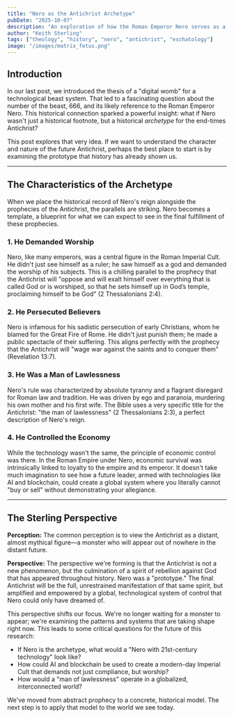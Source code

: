 ```yaml
---
title: "Nero as the Antichrist Archetype"
pubDate: "2025-10-07"
description: "An exploration of how the Roman Emperor Nero serves as a historical archetype for the prophesied end-times Antichrist."
author: "Keith Sterling"
tags: ["theology", "history", "nero", "antichrist", "eschatology"]
image: "/images/matrix_fetus.png"
---
```


## Introduction

In our last post, we introduced the thesis of a "digital womb" for a technological beast system. That led to a fascinating question about the number of the beast, 666, and its likely reference to the Roman Emperor Nero. This historical connection sparked a powerful insight: what if Nero wasn't just a historical footnote, but a historical *archetype* for the end-times Antichrist?

This post explores that very idea. If we want to understand the character and nature of the future Antichrist, perhaps the best place to start is by examining the prototype that history has already shown us.

---

## The Characteristics of the Archetype

When we place the historical record of Nero's reign alongside the prophecies of the Antichrist, the parallels are striking. Nero becomes a template, a blueprint for what we can expect to see in the final fulfillment of these prophecies.

### 1. He Demanded Worship

Nero, like many emperors, was a central figure in the Roman Imperial Cult. He didn't just see himself as a ruler; he saw himself as a god and demanded the worship of his subjects. This is a chilling parallel to the prophecy that the Antichrist will "oppose and will exalt himself over everything that is called God or is worshiped, so that he sets himself up in God’s temple, proclaiming himself to be God" (2 Thessalonians 2:4).

### 2. He Persecuted Believers

Nero is infamous for his sadistic persecution of early Christians, whom he blamed for the Great Fire of Rome. He didn't just punish them; he made a public spectacle of their suffering. This aligns perfectly with the prophecy that the Antichrist will "wage war against the saints and to conquer them" (Revelation 13:7).

### 3. He Was a Man of Lawlessness

Nero's rule was characterized by absolute tyranny and a flagrant disregard for Roman law and tradition. He was driven by ego and paranoia, murdering his own mother and his first wife. The Bible uses a very specific title for the Antichrist: "the man of lawlessness" (2 Thessalonians 2:3), a perfect description of Nero's reign.

### 4. He Controlled the Economy

While the technology wasn't the same, the principle of economic control was there. In the Roman Empire under Nero, economic survival was intrinsically linked to loyalty to the empire and its emperor. It doesn't take much imagination to see how a future leader, armed with technologies like AI and blockchain, could create a global system where you literally cannot "buy or sell" without demonstrating your allegiance.

---

## The Sterling Perspective

**Perception:** The common perception is to view the Antichrist as a distant, almost mythical figure—a monster who will appear out of nowhere in the distant future.

**Perspective:** The perspective we're forming is that the Antichrist is not a new phenomenon, but the culmination of a spirit of rebellion against God that has appeared throughout history. Nero was a "prototype." The final Antichrist will be the full, unrestrained manifestation of that same spirit, but amplified and empowered by a global, technological system of control that Nero could only have dreamed of.

This perspective shifts our focus. We're no longer waiting for a monster to appear; we're examining the patterns and systems that are taking shape right now. This leads to some critical questions for the future of this research:

*   If Nero is the archetype, what would a "Nero with 21st-century technology" look like?
*   How could AI and blockchain be used to create a modern-day Imperial Cult that demands not just compliance, but worship?
*   How would a "man of lawlessness" operate in a globalized, interconnected world?

We've moved from abstract prophecy to a concrete, historical model. The next step is to apply that model to the world we see today.
